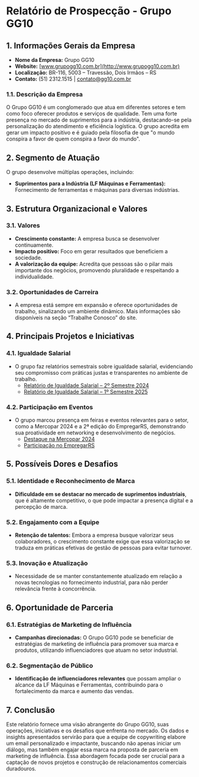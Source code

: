 # Relatório de Prospecção - Grupo GG10

## 1. Informações Gerais da Empresa
- **Nome da Empresa:** Grupo GG10
- **Website:** [www.grupogg10.com.br](http://www.grupogg10.com.br)
- **Localização:** BR-116, 5003 – Travessão, Dois Irmãos – RS
- **Contato:** (51) 2312.1515 | contato@gg10.com.br

### 1.1. Descrição da Empresa
O Grupo GG10 é um conglomerado que atua em diferentes setores e tem como foco oferecer produtos e serviços de qualidade. Tem uma forte presença no mercado de suprimentos para a indústria, destacando-se pela personalização do atendimento e eficiência logística. O grupo acredita em gerar um impacto positivo e é guiado pela filosofia de que "o mundo conspira a favor de quem conspira a favor do mundo".

## 2. Segmento de Atuação
O grupo desenvolve múltiplas operações, incluindo:
- **Suprimentos para a Indústria (LF Máquinas e Ferramentas):** Fornecimento de ferramentas e máquinas para diversas indústrias.
  
## 3. Estrutura Organizacional e Valores
### 3.1. Valores
- **Crescimento constante:** A empresa busca se desenvolver continuamente.
- **Impacto positivo:** Foco em gerar resultados que beneficiem a sociedade.
- **A valorização da equipe:** Acredita que pessoas são o pilar mais importante dos negócios, promovendo pluralidade e respeitando a individualidade.

### 3.2. Oportunidades de Carreira
- A empresa está sempre em expansão e oferece oportunidades de trabalho, sinalizando um ambiente dinâmico. Mais informações são disponíveis na seção “Trabalhe Conosco” do site.

## 4. Principais Projetos e Iniciativas
### 4.1. Igualdade Salarial
- O grupo faz relatórios semestrais sobre igualdade salarial, evidenciando seu compromisso com práticas justas e transparentes no ambiente de trabalho.
    - [Relatório de Igualdade Salarial – 2º Semestre 2024](https://grupogg10.com.br/2024/09/30/relatorio-igualdade-salarial-2-2024)
    - [Relatório de Igualdade Salarial – 1º Semestre 2025](https://grupogg10.com.br/2025/03/31/relatorio-de-igualdade-salarial-1-2025)

### 4.2. Participação em Eventos
- O grupo marcou presença em feiras e eventos relevantes para o setor, como a Mercopar 2024 e a 2ª edição do EmpregarRS, demonstrando sua proatividade em networking e desenvolvimento de negócios.
    - [Destaque na Mercopar 2024](https://grupogg10.com.br/2024/10/20/estande-da-lf-e-destaque-na-mercopar-2024)
    - [Participação no EmpregarRS](https://grupogg10.com.br/2024/11/11/grupo-gg10-participa-da-2-edicao-empregar-rs)

## 5. Possíveis Dores e Desafios
### 5.1. Identidade e Reconhecimento de Marca
- **Dificuldade em se destacar no mercado de suprimentos industriais**, que é altamente competitivo, o que pode impactar a presença digital e a percepção de marca.

### 5.2. Engajamento com a Equipe
- **Retenção de talentos:** Embora a empresa busque valorizar seus colaboradores, o crescimento constante exige que essa valorização se traduza em práticas efetivas de gestão de pessoas para evitar turnover.

### 5.3. Inovação e Atualização
- Necessidade de se manter constantemente atualizado em relação a novas tecnologias no fornecimento industrial, para não perder relevância frente à concorrência.

## 6. Oportunidade de Parceria
### 6.1. Estratégias de Marketing de Influência
- **Campanhas direcionadas:** O Grupo GG10 pode se beneficiar de estratégias de marketing de influência para promover sua marca e produtos, utilizando influenciadores que atuam no setor industrial.

### 6.2. Segmentação de Público
- **Identificação de influenciadores relevantes** que possam ampliar o alcance da LF Máquinas e Ferramentas, contribuindo para o fortalecimento da marca e aumento das vendas.

## 7. Conclusão
Este relatório fornece uma visão abrangente do Grupo GG10, suas operações, iniciativas e os desafios que enfrenta no mercado. Os dados e insights apresentados servirão para que a equipe de copywriting elabore um email personalizado e impactante, buscando não apenas iniciar um diálogo, mas também engajar essa marca na proposta de parceria em marketing de influência. Essa abordagem focada pode ser crucial para a captação de novos projetos e construção de relacionamentos comerciais duradouros.